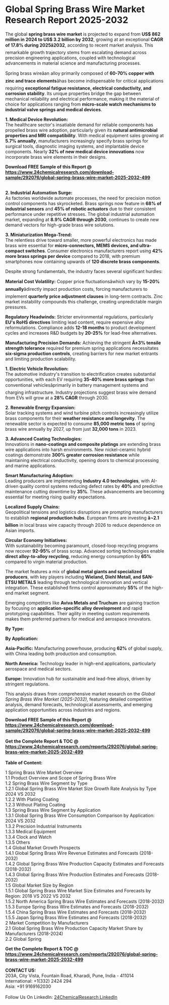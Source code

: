 <h1>Global Spring Brass Wire Market Research Report 2025-2032</h1><p>The global <strong>spring brass wire market</strong> is projected to expand from <strong>US$ 862 million in 2024 to US$ 3.2 billion by 2032</strong>, growing at an exceptional <strong>CAGR of 17.8% during 2025â2032</strong>, according to recent market analysis. This remarkable growth trajectory stems from escalating demand across precision engineering applications, coupled with technological advancements in material science and manufacturing processes.</p><p>Spring brass wireâan alloy primarily composed of <strong>60-70% copper with zinc and trace elements</strong>âhas become indispensable for critical applications requiring <strong>exceptional fatigue resistance, electrical conductivity, and corrosion stability</strong>. Its unique properties bridge the gap between mechanical reliability and electrical performance, making it the material of choice for applications ranging from <strong>micro-scale watch mechanisms to industrial valve springs and medical devices</strong>.</p><p><strong>1. Medical Device Revolution:</strong><br>
The healthcare sector's insatiable demand for reliable components has propelled brass wire adoption, particularly given its <strong>natural antimicrobial properties and MRI compatibility</strong>. With medical equipment sales growing at <strong>5.7% annually</strong>, manufacturers increasingly specify brass springs for surgical tools, diagnostic imaging systems, and implantable device components. Nearly <strong>32% of new medical device innovations</strong> now incorporate brass wire elements in their designs.</p><div><b>Download FREE Sample of this Report @ 
            <a href="https://www.24chemicalresearch.com/download-sample/292076/global-spring-brass-wire-market-2025-2032-499">
            https://www.24chemicalresearch.com/download-sample/292076/global-spring-brass-wire-market-2025-2032-499</a></b></div><br><p><strong>2. Industrial Automation Surge:</strong><br>
As factories worldwide automate processes, the need for precision motion control components has skyrocketed. Brass springs now feature in <strong>68% of industrial sensors</strong> and <strong>45% of robotic actuators</strong> due to their consistent performance under repetitive stresses. The global industrial automation market, expanding at <strong>8.9% CAGR through 2030</strong>, continues to create new demand vectors for high-grade brass wire solutions.</p><p><strong>3. Miniaturization Mega-Trend:</strong><br>
The relentless drive toward smaller, more powerful electronics has made brass wire essential for <strong>micro-connectors, MEMS devices, and ultra-compact switches</strong>. Consumer electronics manufacturers report using <strong>42% more brass springs per device</strong> compared to 2018, with premium smartphones now containing upwards of <strong>120 discrete brass components</strong>.</p><p>Despite strong fundamentals, the industry faces several significant hurdles:</p><p><strong>Material Cost Volatility:</strong> Copper price fluctuationsâwhich vary by <strong>15-20% annually</strong>âdirectly impact production costs, forcing manufacturers to implement <strong>quarterly price adjustment clauses</strong> in long-term contracts. Zinc market instability compounds this challenge, creating unpredictable margin pressures.</p><p><strong>Regulatory Headwinds:</strong> Stricter environmental regulations, particularly <strong>EU's RoHS directives</strong> limiting lead content, require expensive alloy reformulations. Compliance adds <strong>12-18 months</strong> to product development cycles and increases R&amp;D budgets by <strong>20-25%</strong> for lead-free alternatives.</p><p><strong>Manufacturing Precision Demands:</strong> Achieving the stringent <strong>Â±3% tensile strength tolerance</strong> required for premium spring applications necessitates <strong>six-sigma production controls</strong>, creating barriers for new market entrants and limiting production scalability.</p><p><strong>1. Electric Vehicle Revolution:</strong><br>
The automotive industry's transition to electrification creates substantial opportunities, with each EV requiring <strong>35-40% more brass springs</strong> than conventional vehiclesâprimarily in battery management systems and charging infrastructure. Industry projections suggest brass wire demand from EVs will grow at a <strong>28% CAGR</strong> through 2030.</p><p><strong>2. Renewable Energy Expansion:</strong><br>
Solar tracking systems and wind turbine pitch controls increasingly utilize brass components for their <strong>weather resistance and longevity</strong>. The renewable sector is expected to consume <strong>85,000 metric tons</strong> of spring brass wire annually by 2027, up from just <strong>32,000 tons</strong> in 2023.</p><p><strong>3. Advanced Coating Technologies:</strong><br>
Innovations in <strong>nano-coatings and composite platings</strong> are extending brass wire applications into harsh environments. New nickel-ceramic hybrid coatings demonstrate <strong>300% greater corrosion resistance</strong> while maintaining electrical conductivity, opening doors to chemical processing and marine applications.</p><p><strong>Smart Manufacturing Adoption:</strong><br>
	Leading producers are implementing <strong>Industry 4.0 technologies</strong>, with AI-driven quality control systems reducing defect rates by <strong>40%</strong> and predictive maintenance cutting downtime by <strong>35%</strong>. These advancements are becoming essential for meeting rising quality expectations.</p><p><strong>Localized Supply Chains:</strong><br>
	Geopolitical tensions and logistics disruptions are prompting manufacturers to establish <strong>regional production hubs</strong>. European firms are investing <strong>â¬2.1 billion</strong> in local brass wire capacity through 2026 to reduce dependence on Asian imports.</p><p><strong>Circular Economy Initiatives:</strong><br>
	With sustainability becoming paramount, closed-loop recycling programs now recover <strong>92-95%</strong> of brass scrap. Advanced sorting technologies enable <strong>direct alloy-to-alloy recycling</strong>, reducing energy consumption by <strong>65%</strong> compared to virgin material production.</p><p>The market features a mix of <strong>global metal giants and specialized producers</strong>, with key players including <strong>Wieland, Diehl Metall, and SAN-ETSU METALS</strong> leading through technological innovation and vertical integration. These established firms control approximately <strong>55%</strong> of the high-end market segment.</p><p>Emerging competitors like <strong>Aviva Metals and Truchum</strong> are gaining traction by focusing on <strong>application-specific alloy development</strong> and rapid prototyping capabilities. Their agility in meeting custom requirements makes them preferred partners for medical and aerospace innovators.</p><p><strong>By Type:</strong></p><p><strong>By Application:</strong></p><p><strong>Asia-Pacific:</strong> Manufacturing powerhouse, producing <strong>62%</strong> of global supply, with China leading both production and consumption.</p><p><strong>North America:</strong> Technology leader in high-end applications, particularly aerospace and medical sectors.</p><p><strong>Europe:</strong> Innovation hub for sustainable and lead-free alloys, driven by stringent regulations.</p><p>This analysis draws from comprehensive market research on the <em>Global Spring Brass Wire Market (2025-2032)</em>, featuring detailed competitive analysis, demand forecasts, technological assessments, and emerging application opportunities across industries and regions.</p><div><b>Download FREE Sample of this Report @ 
            <a href="https://www.24chemicalresearch.com/download-sample/292076/global-spring-brass-wire-market-2025-2032-499">
            https://www.24chemicalresearch.com/download-sample/292076/global-spring-brass-wire-market-2025-2032-499</a></b></div><br><div><b>Get the Complete Report & TOC @ 
            <a href="https://www.24chemicalresearch.com/reports/292076/global-spring-brass-wire-market-2025-2032-499">
            https://www.24chemicalresearch.com/reports/292076/global-spring-brass-wire-market-2025-2032-499</a></b></div><br>
            <b>Table of Content:</b><p>1 Spring Brass Wire Market Overview<br />
    1.1 Product Overview and Scope of Spring Brass Wire<br />
    1.2 Spring Brass Wire Segment by Type<br />
        1.2.1 Global Spring Brass Wire Market Size Growth Rate Analysis by Type 2024 VS 2032<br />
        1.2.2 With Plating Coating<br />
        1.2.3 Without Plating Coating<br />
    1.3 Spring Brass Wire Segment by Application<br />
        1.3.1 Global Spring Brass Wire Consumption Comparison by Application: 2024 VS 2032<br />
        1.3.2 Precision Industrial Instruments<br />
        1.3.3 Medical Equipment<br />
        1.3.4 Clock and Watch<br />
        1.3.5 Others<br />
    1.4 Global Market Growth Prospects<br />
        1.4.1 Global Spring Brass Wire Revenue Estimates and Forecasts (2018-2032)<br />
        1.4.2 Global Spring Brass Wire Production Capacity Estimates and Forecasts (2018-2032)<br />
        1.4.3 Global Spring Brass Wire Production Estimates and Forecasts (2018-2032)<br />
    1.5 Global Market Size by Region<br />
        1.5.1 Global Spring Brass Wire Market Size Estimates and Forecasts by Region: 2018 VS 2022 VS 2032<br />
        1.5.2 North America Spring Brass Wire Estimates and Forecasts (2018-2032)<br />
        1.5.3 Europe Spring Brass Wire Estimates and Forecasts (2018-2032)<br />
        1.5.4 China Spring Brass Wire Estimates and Forecasts (2018-2032)<br />
        1.5.5 Japan Spring Brass Wire Estimates and Forecasts (2018-2032)<br />
2 Market Competition by Manufacturers<br />
    2.1 Global Spring Brass Wire Production Capacity Market Share by Manufacturers (2018-2024)<br />
    2.2 Global Spring</p><div><b>Get the Complete Report & TOC @ 
            <a href="https://www.24chemicalresearch.com/reports/292076/global-spring-brass-wire-market-2025-2032-499">
            https://www.24chemicalresearch.com/reports/292076/global-spring-brass-wire-market-2025-2032-499</a></b></div><br><b>CONTACT US:</b><br>
            203A, City Vista, Fountain Road, Kharadi, Pune, India - 411014<br>
            International: +1(332) 2424 294<br>
            Asia: +91 9169162030 <br><br>
            Follow Us On LinkedIn: <a href="https://www.linkedin.com/company/24chemicalresearch/">24ChemicalResearch LinkedIn</a>